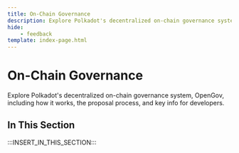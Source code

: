 ```yaml
---
title: On-Chain Governance
description: Explore Polkadot's decentralized on-chain governance system, OpenGov, including how it works, the proposal process, and key info for developers.
hide: 
    - feedback
template: index-page.html
---
```


# On-Chain Governance

Explore Polkadot's decentralized on-chain governance system, OpenGov, including how it works, the proposal process, and key info for developers.

## In This Section

:::INSERT_IN_THIS_SECTION:::
